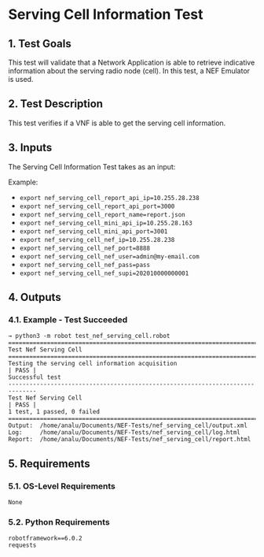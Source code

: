 # Serving Cell Information Test

## 1. Test Goals

This test will validate that a Network Application is able to retrieve indicative information about the serving radio node (cell). In this test, a NEF Emulator is used.

## 2. Test Description

This test verifies if a VNF is able to get the serving cell information.

## 3. Inputs

The Serving Cell Information Test takes as an input:

Example:
- `export nef_serving_cell_report_api_ip=10.255.28.238`
- `export nef_serving_cell_report_api_port=3000`
- `export nef_serving_cell_report_name=report.json`
- `export nef_serving_cell_mini_api_ip=10.255.28.163`
- `export nef_serving_cell_mini_api_port=3001`
- `export nef_serving_cell_nef_ip=10.255.28.238`
- `export nef_serving_cell_nef_port=8888`
- `export nef_serving_cell_nef_user=admin@my-email.com`
- `export nef_serving_cell_nef_pass=pass`
- `export nef_serving_cell_nef_supi=202010000000001`

## 4. Outputs

### 4.1. Example - Test Succeeded

``` 
→ python3 -m robot test_nef_serving_cell.robot
==============================================================================
Test Nef Serving Cell                                                         
==============================================================================
Testing the serving cell information acquisition                      | PASS |
Successful test
------------------------------------------------------------------------------
Test Nef Serving Cell                                                 | PASS |
1 test, 1 passed, 0 failed
==============================================================================
Output:  /home/analu/Documents/NEF-Tests/nef_serving_cell/output.xml
Log:     /home/analu/Documents/NEF-Tests/nef_serving_cell/log.html
Report:  /home/analu/Documents/NEF-Tests/nef_serving_cell/report.html
```

## 5. Requirements

### 5.1. OS-Level Requirements

`None`

### 5.2. Python Requirements

```
robotframework==6.0.2
requests
```

